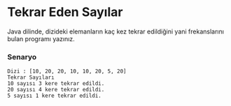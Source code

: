 # Tekrar Eden Sayılar
Java dilinde, dizideki elemanların kaç kez tekrar edildiğini yani frekanslarını bulan programı yazınız.
### Senaryo

    Dizi : [10, 20, 20, 10, 10, 20, 5, 20]
    Tekrar Sayıları
    10 sayısı 3 kere tekrar edildi.
    20 sayısı 4 kere tekrar edildi.
    5 sayısı 1 kere tekrar edildi.

